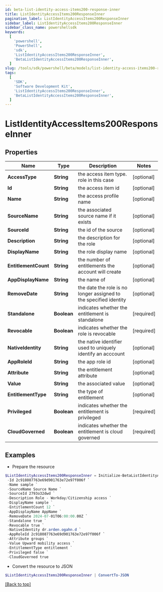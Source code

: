 ```yaml
---
id: beta-list-identity-access-items200-response-inner
title: ListIdentityAccessItems200ResponseInner
pagination_label: ListIdentityAccessItems200ResponseInner
sidebar_label: ListIdentityAccessItems200ResponseInner
sidebar_class_name: powershellsdk
keywords:
  [
    'powershell',
    'PowerShell',
    'sdk',
    'ListIdentityAccessItems200ResponseInner',
    'BetaListIdentityAccessItems200ResponseInner',
  ]
slug: /tools/sdk/powershell/beta/models/list-identity-access-items200-response-inner
tags:
  [
    'SDK',
    'Software Development Kit',
    'ListIdentityAccessItems200ResponseInner',
    'BetaListIdentityAccessItems200ResponseInner',
  ]
---
```


# ListIdentityAccessItems200ResponseInner

## Properties

| Name | Type | Description | Notes |
| --- | --- | --- | --- |
| **AccessType** | **String** | the access item type. role in this case | [optional] |
| **Id** | **String** | the access item id | [optional] |
| **Name** | **String** | the access profile name | [optional] |
| **SourceName** | **String** | the associated source name if it exists | [optional] |
| **SourceId** | **String** | the id of the source | [optional] |
| **Description** | **String** | the description for the role | [optional] |
| **DisplayName** | **String** | the role display name | [optional] |
| **EntitlementCount** | **String** | the number of entitlements the account will create | [optional] |
| **AppDisplayName** | **String** | the name of | [optional] |
| **RemoveDate** | **String** | the date the role is no longer assigned to the specified identity | [optional] |
| **Standalone** | **Boolean** | indicates whether the entitlement is standalone | [required] |
| **Revocable** | **Boolean** | indicates whether the role is revocable | [required] |
| **NativeIdentity** | **String** | the native identifier used to uniquely identify an acccount | [optional] |
| **AppRoleId** | **String** | the app role id | [optional] |
| **Attribute** | **String** | the entitlement attribute | [optional] |
| **Value** | **String** | the associated value | [optional] |
| **EntitlementType** | **String** | the type of entitlement | [optional] |
| **Privileged** | **Boolean** | indicates whether the entitlement is privileged | [required] |
| **CloudGoverned** | **Boolean** | indicates whether the entitlement is cloud governed | [required] |

## Examples

- Prepare the resource

```powershell
$ListIdentityAccessItems200ResponseInner = Initialize-BetaListIdentityAccessItems200ResponseInner  -AccessType role `
 -Id 2c918087763e69d901763e72e97f006f `
 -Name sample `
 -SourceName Source Name `
 -SourceId 2793o32dwd `
 -Description Role - Workday/Citizenship access `
 -DisplayName sample `
 -EntitlementCount 12 `
 -AppDisplayName AppName `
 -RemoveDate 2024-07-01T06:00:00.00Z `
 -Standalone true `
 -Revocable true `
 -NativeIdentity dr.arden.ogahn.d `
 -AppRoleId 2c918087763e69d901763e72e97f006f `
 -Attribute groups `
 -Value Upward mobility access `
 -EntitlementType entitlement `
 -Privileged false `
 -CloudGoverned true
```

- Convert the resource to JSON

```powershell
$ListIdentityAccessItems200ResponseInner | ConvertTo-JSON
```

[[Back to top]](#)
